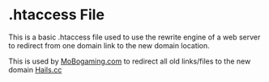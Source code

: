 # .htaccess File
This is a basic .htaccess file used to use the rewrite engine of a web server to redirect from one domain link to the new domain location.

This is used by <a href="http://mobogaming.com" />MoBogaming.com</a> to redirect all old links/files to the new domain <a href="https://hails.cc" />Hails.cc</a>
